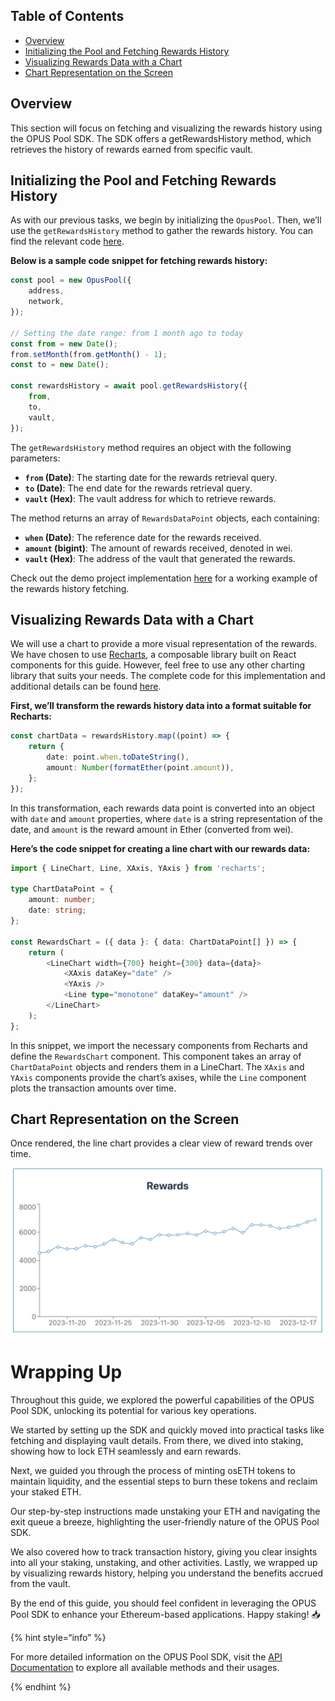 ## Table of Contents

-   [Overview](#overview)
-   [Initializing the Pool and Fetching Rewards History](#initializing-the-pool-and-fetching-rewards-history)
-   [Visualizing Rewards Data with a Chart](#visualizing-rewards-data-with-a-chart)
-   [Chart Representation on the Screen](#chart-representation-on-the-screen)

## Overview

This section will focus on fetching and visualizing the rewards history using the OPUS Pool SDK. The SDK offers a getRewardsHistory method, which retrieves the history of rewards earned from specific vault.

## Initializing the Pool and Fetching Rewards History

As with our previous tasks, we begin by initializing the `OpusPool`. Then, we’ll use the `getRewardsHistory` method to gather the rewards history. You can find the relevant code [here][get-rewards-history-usage].

**Below is a sample code snippet for fetching rewards history:**

```typescript
const pool = new OpusPool({
    address,
    network,
});

// Setting the date range: from 1 month ago to today
const from = new Date();
from.setMonth(from.getMonth() - 1);
const to = new Date();

const rewardsHistory = await pool.getRewardsHistory({
    from,
    to,
    vault,
});
```

The `getRewardsHistory` method requires an object with the following parameters:

-   **`from` (Date)**: The starting date for the rewards retrieval query.
-   **`to` (Date)**: The end date for the rewards retrieval query.
-   **`vault` (Hex)**: The vault address for which to retrieve rewards.

The method returns an array of `RewardsDataPoint` objects, each containing:

-   **`when` (Date)**: The reference date for the rewards received.
-   **`amount` (bigint)**: The amount of rewards received, denoted in wei.
-   **`vault` (Hex)**: The address of the vault that generated the rewards.

Check out the demo project implementation [here][get-rewards-history-usage] for a working example of the rewards history fetching.

## Visualizing Rewards Data with a Chart

We will use a chart to provide a more visual representation of the rewards. We have chosen to use [Recharts][recharts], a composable library built on React components for this guide. However, feel free to use any other charting library that suits your needs. The complete code for this implementation and additional details can be found [here][get-rewards-history-ui].

**First, we’ll transform the rewards history data into a format suitable for Recharts:**

```typescript
const chartData = rewardsHistory.map((point) => {
    return {
        date: point.when.toDateString(),
        amount: Number(formatEther(point.amount)),
    };
});
```

In this transformation, each rewards data point is converted into an object with `date` and `amount` properties, where `date` is a string representation of the date, and `amount` is the reward amount in Ether (converted from wei).

**Here’s the code snippet for creating a line chart with our rewards data:**

```typescript
import { LineChart, Line, XAxis, YAxis } from 'recharts';

type ChartDataPoint = {
    amount: number;
    date: string;
};

const RewardsChart = ({ data }: { data: ChartDataPoint[] }) => {
    return (
        <LineChart width={700} height={300} data={data}>
            <XAxis dataKey="date" />
            <YAxis />
            <Line type="monotone" dataKey="amount" />
        </LineChart>
    );
};
```

In this snippet, we import the necessary components from Recharts and define the `RewardsChart` component. This component takes an array of `ChartDataPoint` objects and renders them in a LineChart. The `XAxis` and `YAxis` components provide the chart’s axises, while the `Line` component plots the transaction amounts over time.

## Chart Representation on the Screen

Once rendered, the line chart provides a clear view of reward trends over time.

![Rewards chart](../media/rewards.png)

# Wrapping Up

Throughout this guide, we explored the powerful capabilities of the OPUS Pool SDK, unlocking its potential for various key operations.

We started by setting up the SDK and quickly moved into practical tasks like fetching and displaying vault details. From there, we dived into staking, showing how to lock ETH seamlessly and earn rewards.

Next, we guided you through the process of minting osETH tokens to maintain liquidity, and the essential steps to burn these tokens and reclaim your staked ETH.

Our step-by-step instructions made unstaking your ETH and navigating the exit queue a breeze, highlighting the user-friendly nature of the OPUS Pool SDK.

We also covered how to track transaction history, giving you clear insights into all your staking, unstaking, and other activities. Lastly, we wrapped up by visualizing rewards history, helping you understand the benefits accrued from the vault.

By the end of this guide, you should feel confident in leveraging the OPUS Pool SDK to enhance your Ethereum-based applications. Happy staking! 📥

{% hint style=“info” %}

For more detailed information on the OPUS Pool SDK, visit the [API Documentation][api] to explore all available methods and their usages.

{% endhint %}

[get-rewards-history-usage]: https://github.com/ChorusOne/opus-pool-demo/blob/master/src/hooks/useRewards.ts#L27
[recharts]: https://recharts.org
[get-rewards-history-ui]: https://github.com/ChorusOne/opus-pool-demo/blob/master/src/components/Rewards.tsx#L26
[api]: ../docs/classes/OpusPool.md
